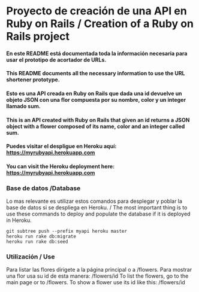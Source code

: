 # Proyecto de creación de una API en Ruby on Rails / Creation of a Ruby on Rails project

#### En este README está documentada toda la información necesaria para usar el prototipo de acortador de URLs.
#### This README documents all the necessary information to use the URL shortener prototype.

#### Esto es una API creada en Ruby on Rails que dada una id devuelve un objeto JSON con una flor compuesta por su nombre, color y un integer llamado sum.
#### This is an API created with Ruby on Rails that given an id returns a JSON object with a flower composed of its name, color and an integer called sum.

#### Puedes visitar el despligue en Heroku aquí: https://myrubyapi.herokuapp.com
#### You can visit the Heroku deployment here: https://myrubyapi.herokuapp.com

### Base de datos /Database

Lo mas relevante es utilizar estos comandos para desplegar y poblar la base de datos si se despliega en Heroku. / The most important thing is to use these commands to deploy and populate the database if it is deployed in Heroku.
```
git subtree push --prefix myapi heroku master
heroku run rake db:migrate
heroku run rake db:seed
```

### Utilización / Use

Para listar las flores dirigete a la página principal o a /flowers. Para mostrar una flor usa su id de esta manera: /flowers/id
To list the flowers, go to the main page or to /flowers. To show a flower use its id like this: /flowers/id
